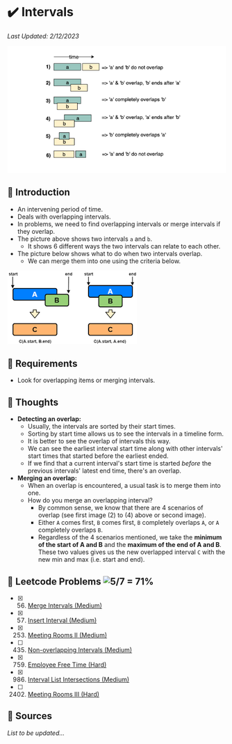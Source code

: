# :heavy_check_mark: Intervals
*Last Updated: 2/12/2023*

![Image of a intervals](../images/patterns/intervals/intervals.png)

## :round_pushpin: Introduction
- An intervening period of time.
- Deals with overlapping intervals.
- In problems, we need to find overlapping intervals or merge intervals if they overlap.
- The picture above shows two intervals `a` and `b`.
  - It shows 6 different ways the two intervals can relate to each other.
- The picture below shows what to do when two intervals overlap.
  - We can merge them into one using the criteria below.

![Image of overlapping intervals](../images/patterns/intervals/overlapping-intervals.png)

## :round_pushpin: Requirements
- Look for overlapping items or merging intervals.

## :round_pushpin: Thoughts
- **Detecting an overlap:**
  - Usually, the intervals are sorted by their start times.
  - Sorting by start time allows us to see the intervals in a timeline form.
  - It is better to see the overlap of intervals this way.
  - We can see the earliest interval start time along with other intervals' start times that started before the earliest ended.
  - If we find that a current interval's start time is started *before* the previous intervals' latest end time, there's an overlap.
- **Merging an overlap:**
  - When an overlap is encountered, a usual task is to merge them into one.
  - How do you merge an overlapping interval?
    - By common sense, we know that there are 4 scenarios of overlap (see first image (2) to (4) above or second image).
    - Either `A` comes first, `B` comes first, `B` completely overlaps `A`, or `A` completely overlaps `B`.
    - Regardless of the 4 scenarios mentioned, we take the **minimum of the start of A and B** and the **maximum of the end of A and B**. These two values gives us the new overlapped interval `C` with the new min and max (i.e. start and end).


## :round_pushpin: Leetcode Problems ![5/7 = 71%](https://progress-bar.dev/71)

- [x] 56. [Merge Intervals (Medium)](https://leetcode.com/problems/merge-intervals/)
- [x] 57. [Insert Interval (Medium)](https://leetcode.com/problems/insert-interval/)
- [x] 253. [Meeting Rooms II (Medium)](https://leetcode.com/problems/meeting-rooms-ii/)
- [ ] 435. [Non-overlapping Intervals (Medium)](https://leetcode.com/problems/non-overlapping-intervals/)
- [x] 759. [Employee Free Time (Hard)](https://leetcode.com/problems/employee-free-time/)
- [x] 986. [Interval List Intersections (Medium)](https://leetcode.com/problems/interval-list-intersections/)
- [ ] 2402. [Meeting Rooms III (Hard)](https://leetcode.com/problems/meeting-rooms-iii/)

## :round_pushpin: Sources
*List to be updated...*
